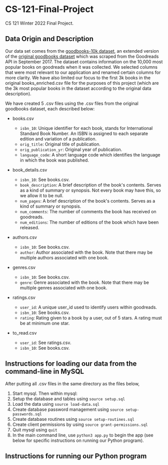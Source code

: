 # CS-121-Final-Project
CS 121 Winter 2022 Final Project.

## Data Origin and Description
Our data set comes from the [goodbooks-10k dataset](https://github.com/malcolmosh/goodbooks-10k-extended/blob/master/README.md), an extended version of 
the [original goodbooks dataset](https://github.com/zygmuntz/goodbooks-10k) 
which was scraped from the Goodreads API in September 2017. The dataset contains 
information on the 10,000 most popular books on goodreads when it was collected. 
We selected columns that were most relevant to our application and renamed 
certain columns for more clarity. We have also limited our focus to the first
3k books in the original books_enriched.csv file for the purposes of this project 
(which are the 3k most popular books in the dataset according to the original data 
description).

We have created 5 .csv files using the .csv files from the original goodbooks
dataset, each described below:
- books.csv
    - ```isbn_10```: Unique identifier for each book, stands for International 
    Standard Book Number. An ISBN is assigned to each separate edition and 
    variation of a publication.
    - ```orig_title```: Original title of publication.
    - ```orig_publication_yr```: Original year of publication.
    - ```language_code```: A short language code which identifies the language 
    in which the book was published.

- book_details.csv
    - ```isbn_10```: See books.csv.
    - ```book_description```: A brief description of the book's contents. 
    Serves as a kind of summary or synopsis. Not every book may have this, so we 
    allow it to be null.
    - ```num_pages```: A brief description of the book's contents. Serves as a 
    kind of summary or synopsis. 
    - ```num_comments```: The number of comments the book has received on 
    goodreads.
    - ```num_editions```: The number of editions of the book which have been 
    released.

- authors.csv
    - ```isbn_10```: See books.csv.
    - ```author```: Author associated with the book. Note that there may be 
    multiple authors associated with one book.

- genres.csv
    - ```isbn_10```: See books.csv.
    - ```genre```: Genre associated with the book. Note that there may be 
    multiple genres associated with one book.

- ratings.csv
    - ```user_id```: A unique user_id used to identify users within goodreads.
    - ```isbn_10```: See books.csv.
    - ```rating```: Rating given to a book by a user, out of 5 stars. A rating 
    must be at minimum one star.

- to_read.csv
    - ```user_id```: See ratings.csv.
    - ```isbn_10```: See books.csv.

## Instructions for loading our data from the command-line in MySQL
After putting all .csv files in the same directory as the files below, 
1. Start mysql. Then within mysql:
2. Setup the database and tables using ```source setup.sql```
3. Load the data using ```source load-data.sql```
4. Create database password management using ```source setup-passwords.sql```
5. Create database routines using ```source setup-routines.sql``` 
6. Create client permissions by using ```source grant-permissions.sql```
7. Quit mysql using ```quit```
8. In the main command line, use ```python3 app.py``` to begin the app (see 
below for specific instructions on running our Python program).

## Instructions for running our Python program
